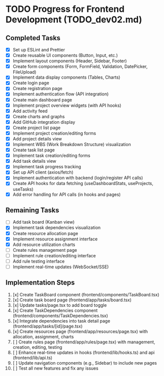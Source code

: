 # TODO Progress for Frontend Development (TODO_dev02.md)

## Completed Tasks
- [x] Set up ESLint and Prettier
- [x] Create reusable UI components (Button, Input, etc.)
- [x] Implement layout components (Header, Sidebar, Footer)
- [x] Create form components (Form, FormField, Validation, DatePicker, FileUpload)
- [x] Implement data display components (Tables, Charts)
- [x] Create login page
- [x] Create registration page
- [x] Implement authentication flow (API integration)
- [x] Create main dashboard page
- [x] Implement project overview widgets (with API hooks)
- [x] Add activity feed
- [x] Create charts and graphs
- [x] Add GitHub integration display
- [x] Create project list page
- [x] Implement project creation/editing forms
- [x] Add project details view
- [x] Implement WBS (Work Breakdown Structure) visualization
- [x] Create task list page
- [x] Implement task creation/editing forms
- [x] Add task details view
- [x] Implement task progress tracking
- [x] Set up API client (axios/fetch)
- [x] Implement authentication with backend (login/register API calls)
- [x] Create API hooks for data fetching (useDashboardStats, useProjects, useTasks)
- [x] Add error handling for API calls (in hooks and pages)

## Remaining Tasks
- [ ] Add task board (Kanban view)
- [x] Implement task dependencies visualization
- [x] Create resource allocation page
- [x] Implement resource assignment interface
- [x] Add resource utilization charts
- [ ] Create rules management page
- [ ] Implement rule creation/editing interface
- [ ] Add rule testing interface
- [ ] Implement real-time updates (WebSocket/SSE)

## Implementation Steps
1. [x] Create TaskBoard component (frontend/components/TaskBoard.tsx)
2. [x] Create task board page (frontend/app/tasks/board.tsx)
3. [x] Update tasks/page.tsx to add board toggle
4. [x] Create TaskDependencies component (frontend/components/TaskDependencies.tsx)
5. [x] Integrate dependencies into task detail page (frontend/app/tasks/[id]/page.tsx)
6. [x] Create resources page (frontend/app/resources/page.tsx) with allocation, assignment, charts
7. [ ] Create rules page (frontend/app/rules/page.tsx) with management, creation, editing, testing
8. [ ] Enhance real-time updates in hooks (frontend/lib/hooks.ts) and api (frontend/lib/api.ts)
9. [ ] Update navigation components (e.g., Sidebar) to include new pages
10. [ ] Test all new features and fix any issues

